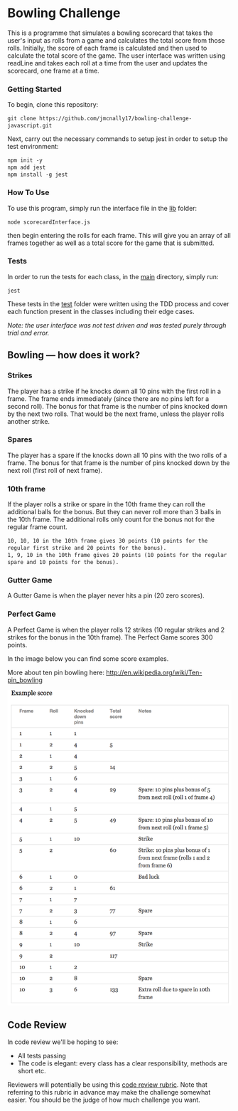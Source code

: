 
Bowling Challenge
=================

This is a programme that simulates a bowling scorecard that takes the user's input as rolls from a game and calculates the total score from those rolls. Initially, the score of each frame is calculated and then used to calculate the total score of the game. The user interface was written using readLine and takes each roll at a time from the user and updates the scorecard, one frame at a time.

### Getting Started

To begin, clone this repository:
```
git clone https://github.com/jmcnally17/bowling-challenge-javascript.git
```
Next, carry out the necessary commands to setup jest in order to setup the test environment:
```
npm init -y
npm add jest
npm install -g jest
```

### How To Use

To use this program, simply run the interface file in the [lib](https://github.com/jmcnally17/bowling-challenge-javascript/tree/main/lib) folder:
```
node scorecardInterface.js
```
then begin entering the rolls for each frame. This will give you an array of all frames together as well as a total score for the game that is submitted.

### Tests

In order to run the tests for each class, in the [main](https://github.com/jmcnally17/bowling-challenge-javascript) directory, simply run:
```
jest
```
These tests in the [test](https://github.com/jmcnally17/bowling-challenge-javascript/tree/main/test) folder were written using the TDD process and cover each function present in the classes including their edge cases.

*Note: the user interface was not test driven and was tested purely through trial and error.*

## Bowling — how does it work?

### Strikes

The player has a strike if he knocks down all 10 pins with the first roll in a frame. The frame ends immediately (since there are no pins left for a second roll). The bonus for that frame is the number of pins knocked down by the next two rolls. That would be the next frame, unless the player rolls another strike.

### Spares

The player has a spare if the knocks down all 10 pins with the two rolls of a frame. The bonus for that frame is the number of pins knocked down by the next roll (first roll of next frame).

### 10th frame

If the player rolls a strike or spare in the 10th frame they can roll the additional balls for the bonus. But they can never roll more than 3 balls in the 10th frame. The additional rolls only count for the bonus not for the regular frame count.

    10, 10, 10 in the 10th frame gives 30 points (10 points for the regular first strike and 20 points for the bonus).
    1, 9, 10 in the 10th frame gives 20 points (10 points for the regular spare and 10 points for the bonus).

### Gutter Game

A Gutter Game is when the player never hits a pin (20 zero scores).

### Perfect Game

A Perfect Game is when the player rolls 12 strikes (10 regular strikes and 2 strikes for the bonus in the 10th frame). The Perfect Game scores 300 points.

In the image below you can find some score examples.

More about ten pin bowling here: http://en.wikipedia.org/wiki/Ten-pin_bowling

![Ten Pin Score Example](images/example_ten_pin_scoring.png)

## Code Review

In code review we'll be hoping to see:

* All tests passing
* The code is elegant: every class has a clear responsibility, methods are short etc.

Reviewers will potentially be using this [code review rubric](docs/review.md).  Note that referring to this rubric in advance may make the challenge somewhat easier.  You should be the judge of how much challenge you want.
